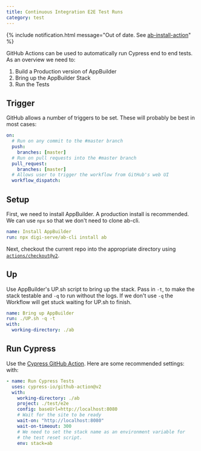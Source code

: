 ```yaml
---
title: Continuous Integration E2E Test Runs
category: test
---
```


{% include notification.html message="Out of date. See [ab-install-action](https://github.com/digi-serve/ab-install-action)" %}

GitHub Actions can be used to automatically run Cypress end to end tests. As an overview we need to:

1. Build a Production version of AppBuilder
2. Bring up the AppBuilder Stack
3. Run the Tests

## Trigger

GitHub allows a number of triggers to be set. These will probably be best in most cases:

```yml
on:
  # Run on any commit to the #master branch
  push:
    branches: [master]
  # Run on pull requests into the #master branch
  pull_request:
    branches: [master]
  # Allows user to trigger the workflow from GitHub's web UI
  workflow_dispatch:
```

## Setup

First, we need to install AppBuilder. A production install is recommended. We can use `npx` so that we don't need to clone ab-cli.

```yml
name: Install AppBuilder
run: npx digi-serve/ab-cli install ab
```

Next, checkout the current repo into the appropriate directory using [`actions/checkout@v2`](https://github.com/actions/checkout).

## Up

Use AppBuilder's UP.sh script to bring up the stack. Pass in `-t`, to make the stack testable and `-q` to run without the logs. If we don't use `-q` the Workflow will get stuck waiting for UP.sh to finish.

```yml
name: Bring up AppBuilder
run: ./UP.sh -q -t
with:
  working-directory: ./ab
```

## Run Cypress

Use the [Cypress GitHub Action](https://github.com/cypress-io/github-action).
Here are some recommended settings:
with:

```yml
- name: Run Cypress Tests
  uses: cypress-io/github-action@v2
  with:
    working-directory: ./ab
    project: ./test/e2e
    config: baseUrl=http://localhost:8080
    # Wait for the site to be ready
    wait-on: "http://localhost:8080"
    wait-on-timeout: 300
    # We need to set the stack name as an environment variable for
    # the test reset script.
    env: stack=ab
```
